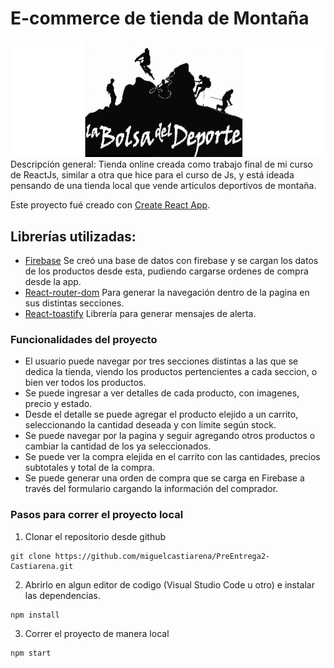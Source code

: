 # E-commerce de tienda de Montaña

![](./public/img/logo.png)
Descripción general: Tienda online creada como trabajo final de mi curso de ReactJs, similar a otra que hice para el curso de Js, y está ideada pensando de una tienda local que vende articulos deportivos de montaña.

Este proyecto fué creado con [Create React App](https://github.com/facebook/create-react-app).

## Librerías utilizadas:

- [Firebase](https://firebase.google.com/)
Se creó una base de datos con firebase y se cargan los datos de los productos desde esta, pudiendo cargarse ordenes de compra desde la app.
- [React-router-dom](https://reactrouter.com/en/v6.3.0/getting-started/installation)
Para generar la navegación dentro de la pagina en sus distintas secciones.
- [React-toastify](https://fkhadra.github.io/)
Librería para generar mensajes de alerta.

### Funcionalidades del proyecto

- El usuario puede navegar por tres secciones distintas a las que se dedica la tienda, viendo los productos pertencientes a cada seccion, o bien ver todos los productos.
- Se puede ingresar a ver detalles de cada producto, con imagenes, precio y estado.
- Desde el detalle se puede agregar el producto elejido a un carrito, seleccionando la cantidad deseada y con limite según stock.
- Se puede navegar por la pagina y seguir agregando otros productos o cambiar la cantidad de los ya seleccionados.
- Se puede ver la compra elejida en el carrito con las cantidades, precios subtotales y total de la compra.
- Se puede generar una orden de compra que se carga en Firebase a través del formulario cargando la información del comprador.

### Pasos para correr el proyecto local
1. Clonar el repositorio desde github
```
git clone https://github.com/miguelcastiarena/PreEntrega2-Castiarena.git
```
2. Abrirlo en algun editor de codigo (Visual Studio Code u otro) e instalar las dependencias.
```
npm install
```
3. Correr el proyecto de manera local
```
npm start
```
